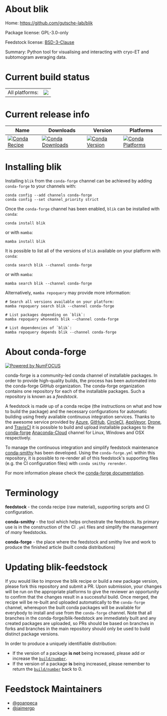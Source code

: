 About blik
==========

Home: https://github.com/gutsche-lab/blik

Package license: GPL-3.0-only

Feedstock license: [BSD-3-Clause](https://github.com/conda-forge/blik-feedstock/blob/main/LICENSE.txt)

Summary: Python tool for visualising and interacting with cryo-ET and subtomogram averaging data.

Current build status
====================


<table><tr><td>All platforms:</td>
    <td>
      <a href="https://dev.azure.com/conda-forge/feedstock-builds/_build/latest?definitionId=16662&branchName=main">
        <img src="https://dev.azure.com/conda-forge/feedstock-builds/_apis/build/status/blik-feedstock?branchName=main">
      </a>
    </td>
  </tr>
</table>

Current release info
====================

| Name | Downloads | Version | Platforms |
| --- | --- | --- | --- |
| [![Conda Recipe](https://img.shields.io/badge/recipe-blik-green.svg)](https://anaconda.org/conda-forge/blik) | [![Conda Downloads](https://img.shields.io/conda/dn/conda-forge/blik.svg)](https://anaconda.org/conda-forge/blik) | [![Conda Version](https://img.shields.io/conda/vn/conda-forge/blik.svg)](https://anaconda.org/conda-forge/blik) | [![Conda Platforms](https://img.shields.io/conda/pn/conda-forge/blik.svg)](https://anaconda.org/conda-forge/blik) |

Installing blik
===============

Installing `blik` from the `conda-forge` channel can be achieved by adding `conda-forge` to your channels with:

```
conda config --add channels conda-forge
conda config --set channel_priority strict
```

Once the `conda-forge` channel has been enabled, `blik` can be installed with `conda`:

```
conda install blik
```

or with `mamba`:

```
mamba install blik
```

It is possible to list all of the versions of `blik` available on your platform with `conda`:

```
conda search blik --channel conda-forge
```

or with `mamba`:

```
mamba search blik --channel conda-forge
```

Alternatively, `mamba repoquery` may provide more information:

```
# Search all versions available on your platform:
mamba repoquery search blik --channel conda-forge

# List packages depending on `blik`:
mamba repoquery whoneeds blik --channel conda-forge

# List dependencies of `blik`:
mamba repoquery depends blik --channel conda-forge
```


About conda-forge
=================

[![Powered by
NumFOCUS](https://img.shields.io/badge/powered%20by-NumFOCUS-orange.svg?style=flat&colorA=E1523D&colorB=007D8A)](https://numfocus.org)

conda-forge is a community-led conda channel of installable packages.
In order to provide high-quality builds, the process has been automated into the
conda-forge GitHub organization. The conda-forge organization contains one repository
for each of the installable packages. Such a repository is known as a *feedstock*.

A feedstock is made up of a conda recipe (the instructions on what and how to build
the package) and the necessary configurations for automatic building using freely
available continuous integration services. Thanks to the awesome service provided by
[Azure](https://azure.microsoft.com/en-us/services/devops/), [GitHub](https://github.com/),
[CircleCI](https://circleci.com/), [AppVeyor](https://www.appveyor.com/),
[Drone](https://cloud.drone.io/welcome), and [TravisCI](https://travis-ci.com/)
it is possible to build and upload installable packages to the
[conda-forge](https://anaconda.org/conda-forge) [Anaconda-Cloud](https://anaconda.org/)
channel for Linux, Windows and OSX respectively.

To manage the continuous integration and simplify feedstock maintenance
[conda-smithy](https://github.com/conda-forge/conda-smithy) has been developed.
Using the ``conda-forge.yml`` within this repository, it is possible to re-render all of
this feedstock's supporting files (e.g. the CI configuration files) with ``conda smithy rerender``.

For more information please check the [conda-forge documentation](https://conda-forge.org/docs/).

Terminology
===========

**feedstock** - the conda recipe (raw material), supporting scripts and CI configuration.

**conda-smithy** - the tool which helps orchestrate the feedstock.
                   Its primary use is in the construction of the CI ``.yml`` files
                   and simplify the management of *many* feedstocks.

**conda-forge** - the place where the feedstock and smithy live and work to
                  produce the finished article (built conda distributions)


Updating blik-feedstock
=======================

If you would like to improve the blik recipe or build a new
package version, please fork this repository and submit a PR. Upon submission,
your changes will be run on the appropriate platforms to give the reviewer an
opportunity to confirm that the changes result in a successful build. Once
merged, the recipe will be re-built and uploaded automatically to the
`conda-forge` channel, whereupon the built conda packages will be available for
everybody to install and use from the `conda-forge` channel.
Note that all branches in the conda-forge/blik-feedstock are
immediately built and any created packages are uploaded, so PRs should be based
on branches in forks and branches in the main repository should only be used to
build distinct package versions.

In order to produce a uniquely identifiable distribution:
 * If the version of a package **is not** being increased, please add or increase
   the [``build/number``](https://docs.conda.io/projects/conda-build/en/latest/resources/define-metadata.html#build-number-and-string).
 * If the version of a package **is** being increased, please remember to return
   the [``build/number``](https://docs.conda.io/projects/conda-build/en/latest/resources/define-metadata.html#build-number-and-string)
   back to 0.

Feedstock Maintainers
=====================

* [@goanpeca](https://github.com/goanpeca/)
* [@jaimergp](https://github.com/jaimergp/)

